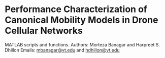 # Performance Characterization of Canonical Mobility Models in Drone Cellular Networks
MATLAB scripts and functions.
Authors: Morteza Banagar and Harpreet S. Dhillon
Emails: mbanagar@vt.edu and hdhillon@vt.edu


